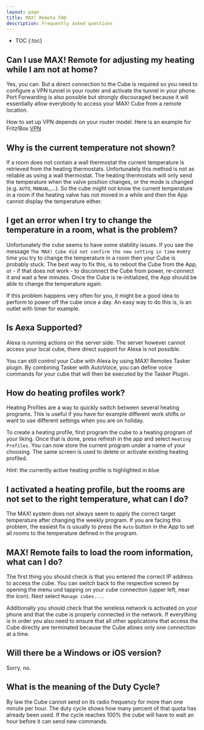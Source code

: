 ```yaml
---
layout: page
title: MAX! Remote FAQ
description: Frequently asked questions
---
```


* TOC
{:toc}

## Can I use MAX! Remote for adjusting my heating while I am not at home?

Yes, you can. But a direct connection to the Cube is required so you need to configure a VPN tunnel in your router and activate the tunnel in your phone. Port Forwarding is also possible but strongly discouraged because it will essentially allow everybody to access your MAX! Cube from a remote location.

How to set up VPN depends on your router model. Here is an example for Fritz!Box [VPN](https://en.avm.de/service/knowledge-base/dok/FRITZ-Box-7590-AX/1060_Setting-up-a-VPN-to-the-FRITZ-Box-in-Android/) 

## Why is the current temperature not shown?

If a room does not contain a wall thermostat the current temperature is retrieved from the
heating thermostats. Unfortunately this method is not as reliable as using a wall thermostat.
The heating thermostats will only send the temperature when the valve position changes, or the mode
 is changed (e.g. `AUTO`, `MANUAL`,...). So the cube might not know the current temperature in a room if the heating valve has not moved in a while and then the App cannot display the temperature either.

## I get an error when I try to change the temperature in a room, what is the problem?

Unfortunately the cube seems to have some stability issues. If you see the message 
`The MAX! Cube did not confirm the new setting in time` every time you try to change the
temperature in a room then your Cube is probably stuck. The best way to fix this, is to
reboot the Cube from the App, or - if that does not work - 
to disconnect the Cube from power, re-connect it and wait a few minutes. 
Once the Cube is re-initialized, the App should be able to change the temperature again. 

If this problem happens very often for you, it might be a good idea to perform to power off the cube once a day. An easy way to do this is, is an outlet with timer for example. 

## Is Aexa Supported?

Alexa is running actions on the server side. The server however cannot access your local cube,
there direct support for Alexa is not possible.

You can still control your Cube with Alexa by using MAX! Remotes Tasker plugin.
By combining Tasker with AutoVoice, you can define voice commands for your cube that will then
be executed by the Tasker Plugin.

## How do heating profiles work?

Heating Profiles are a way to quickly switch between several heating programs. This is useful if you have for example different work shifts or want to use different settings when you are on holiday.

To create a heating profile, first program the cube to a heating program of your liking. Once that is done, press refresh in the app and select `Heating Profiles`. You can now store the current program under a name of your choosing. The same screen is used to delete or activate existing heating profiled.

_Hint_: the currently active heating profile is highlighted in blue

## I activated a heating profile, but the rooms are not set to the right temperature, what can I do?

The MAX! system does not always seem to apply the correct target temperature after changing the weekly program. If you are facing this problem, the easiest fix is usually to press the `Auto` button in the App to set all rooms to the temperature defined in the program.

## MAX! Remote fails to load the room information, what can I do?

The first thing you should check is that you entered the correct IP address to access the cube. 
You can switch back to the respective screen by opening the menu und tapping on your cube connection (upper left, near the icon).
Next select `Manage cubes...`.

Additionally you should check that the wireless network is activated on your phone and that the cube is properly connected in the network. If everything is in order you also need to ensure that all other applications that access the Cube directly are terminated because the Cube allows only one connection at a time.

## Will there be a Windows or iOS version?

Sorry, no.

## What is the meaning of the Duty Cycle?

By law the Cube cannot send on its radio frequency for more than one minute per hour.
The duty cycle shows how many percent of that quota has already been used.
If the cycle reaches 100% the cube will have to wait an hour before it can send new commands.
